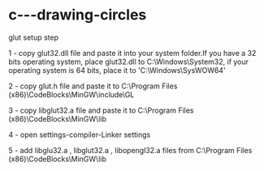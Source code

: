 # c---drawing-circles

glut setup step

1 - copy glut32.dll file and paste it into your system folder.If you have a 32 bits operating system, place glut32.dll to C:\Windows\System32, if your operating system is 64 bits, place it to 'C:\Windows\SysWOW64'

2 - copy glut.h file and paste it to C:\Program Files (x86)\CodeBlocks\MinGW\include\GL

3 - copy libglut32.a file and paste it to C:\Program Files (x86)\CodeBlocks\MinGW\lib

4 - open settings-compiler-Linker settings

5 - add libglu32.a , libglut32.a , libopengl32.a files from C:\Program Files (x86)\CodeBlocks\MinGW\lib
